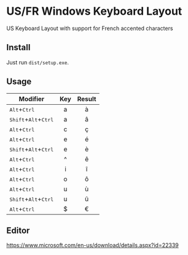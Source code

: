 # US/FR Windows Keyboard Layout
US Keyboard Layout with support for French accented characters

## Install
Just run `dist/setup.exe`.

## Usage

| Modifier|Key|Result|
|--|:--:|:--:|
|<kbd>Alt</kbd>+<kbd>Ctrl</kbd>|a|à|
|<kbd>Shift</kbd>+<kbd>Alt</kbd>+<kbd>Ctrl</kbd>|a|â|
|<kbd>Alt</kbd>+<kbd>Ctrl</kbd>|c|ç|
|<kbd>Alt</kbd>+<kbd>Ctrl</kbd>|e|é|
|<kbd>Shift</kbd>+<kbd>Alt</kbd>+<kbd>Ctrl</kbd>|e|è|
|<kbd>Alt</kbd>+<kbd>Ctrl</kbd>|^|ê|
|<kbd>Alt</kbd>+<kbd>Ctrl</kbd>|i|î|
|<kbd>Alt</kbd>+<kbd>Ctrl</kbd>|o|ô|
|<kbd>Alt</kbd>+<kbd>Ctrl</kbd>|u|ù|
|<kbd>Shift</kbd>+<kbd>Alt</kbd>+<kbd>Ctrl</kbd>|u|û|
|<kbd>Alt</kbd>+<kbd>Ctrl</kbd>|$|€|

## Editor

https://www.microsoft.com/en-us/download/details.aspx?id=22339
